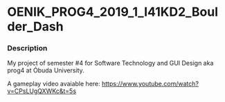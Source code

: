 # OENIK_PROG4_2019_1_I41KD2_Boulder_Dash
### Description
My project of semester #4 for Software Technology and GUI Design aka prog4 at Óbuda University.

A gameplay video avaiable here: https://www.youtube.com/watch?v=CPsLUgQXWKc&t=5s
